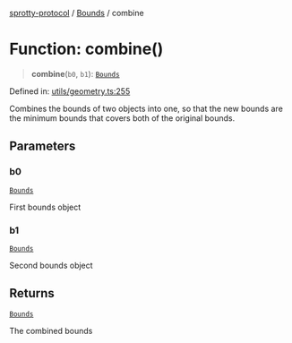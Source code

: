 
[sprotty-protocol](../globals) / [Bounds](../Namespace.Bounds) / combine

# Function: combine()

> **combine**(`b0`, `b1`): [`Bounds`](../Interface.Bounds)

Defined in: [utils/geometry.ts:255](https://github.com/eclipse-sprotty/sprotty/blob/f9b2433481cc27a1ac0c92d525a92039ae7f6c76/packages/sprotty-protocol/src/utils/geometry.ts#L255)

Combines the bounds of two objects into one, so that the new bounds
are the minimum bounds that covers both of the original bounds.

## Parameters

### b0

[`Bounds`](../Interface.Bounds)

First bounds object

### b1

[`Bounds`](../Interface.Bounds)

Second bounds object

## Returns

[`Bounds`](../Interface.Bounds)

The combined bounds

